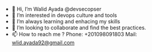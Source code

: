 - 👋 Hi, I’m Walid Ayada @devsecopser
- 👀 I’m interested in devops culture and tools
- 🌱 I’m always learning and enhacing my skills
- 💞️ I’m looking to collaborate and find the best practices.
- 📫 How to reach me ?
Phone: +201098091803
Mail: wlid.ayada92@gmail.com

<!---
devsecopser/devsecopser is a ✨ special ✨ repository.
Feel free to fork/enahance/merge , lets code and collaborate.
--->
